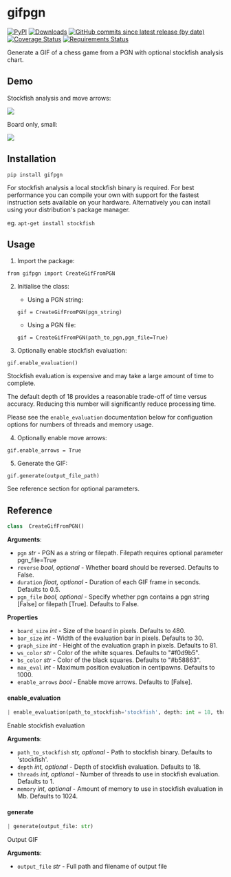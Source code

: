 # gifpgn

[![PyPI](https://img.shields.io/pypi/v/gifpgn?color=blue)](https://pypi.org/project/gifpgn/)
[![Downloads](https://pepy.tech/badge/gifpgn)](https://pepy.tech/project/gifpgn)
[![GitHub commits since latest release (by date)](https://img.shields.io/github/commits-since/prozn/gifpgn/latest)](https://github.com/prozn/gifpgn/releases/latest)
[![Coverage Status](https://coveralls.io/repos/github/prozn/gifpgn/badge.svg)](https://coveralls.io/github/prozn/gifpgn)
[![Requirements Status](https://requires.io/github/prozn/gifpgn/requirements.svg?branch=master)](https://requires.io/github/prozn/gifpgn/requirements/?branch=master)

Generate a GIF of a chess game from a PGN with optional stockfish analysis chart.

## Demo
Stockfish analysis and move arrows:

![](https://i.imgur.com/dXqrIIY.gif)

Board only, small:

![](https://i.imgur.com/vO3eYH7.gif)

## Installation
 ``pip install gifpgn``

For stockfish analysis a local stockfish binary is required.
For best performance you can compile your own with support for the fastest instruction sets available on your hardware. Alternatively you can install using your distribution's package manager.

eg. ``apt-get install stockfish``

## Usage
1. Import the package:

``from gifpgn import CreateGifFromPGN``

2. Initialise the class:
	- Using a PGN string:
  
	``gif = CreateGifFromPGN(pgn_string)``
  
	- Using a PGN file:
  
	``gif = CreateGifFromPGN(path_to_pgn,pgn_file=True)``

3. Optionally enable stockfish evaluation:

``gif.enable_evaluation()``

Stockfish evaluation is expensive and may take a large amount of time to complete.

The default depth of 18 provides a reasonable trade-off of time versus accuracy. Reducing this number will significantly reduce processing time.

Please see the `enable_evaluation` documentation below for configuation options for numbers of threads and memory usage.

4. Optionally enable move arrows:

``gif.enable_arrows = True``

5. Generate the GIF:

``gif.generate(output_file_path)``

See reference section for optional parameters.

## Reference
```python
class  CreateGifFromPGN()
```
**Arguments**:
-  `pgn`  _str_ - PGN as a string or filepath. Filepath requires optional parameter pgn_file=True
-  `reverse`  _bool, optional_ - Whether board should be reversed. Defaults to False.
-  `duration`  _float, optional_ - Duration of each GIF frame in seconds. Defaults to 0.5.
-  `pgn_file`  _bool, optional_ - Specify whether pgn contains a pgn string [False] or filepath [True]. Defaults to False.

**Properties**
- `board_size` _int_ - Size of the board in pixels. Defaults to 480.
- `bar_size` _int_ - Width of the evaluation bar in pixels. Defaults to 30.
- `graph_size` _int_ - Height of the evaluation graph in pixels. Defaults to 81.
- `ws_color` _str_ - Color of the white squares. Defaults to "#f0d9b5".
- `bs_color` _str_ - Color of the black squares. Defaults to "#b58863".
- `max_eval` _int_ - Maximum position evaluation in centipawns. Defaults to 1000.
- `enable_arrows` _bool_ - Enable move arrows. Defaults to [False].

#### enable\_evaluation
```python
| enable_evaluation(path_to_stockfish='stockfish', depth: int = 18, threads: int = 1, memory: int = 1024)
```
Enable stockfish evaluation

**Arguments**:
-  `path_to_stockfish`  _str, optional_ - Path to stockfish binary. Defaults to 'stockfish'.
-  `depth`  _int, optional_ - Depth of stockfish evaluation. Defaults to 18.
-  `threads`  _int, optional_ - Number of threads to use in stockfish evaluation. Defaults to 1.
-  `memory`  _int, optional_ - Amount of memory to use in stockfish evaluation in Mb. Defaults to 1024.

#### generate
```python
| generate(output_file: str)
```
Output GIF

**Arguments**:
-  `output_file`  _str_ - Full path and filename of output file
